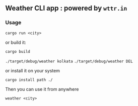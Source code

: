 ## Weather CLI app : powered by `wttr.in`

### Usage
`cargo run <city>`

or build it: 

`cargo build`

`./target/debug/weather kolkata`
`./target/debug/weather DEL`

or install it on your system

`cargo install path ./`

Then you can use it from anywhere

`weather <city>`
